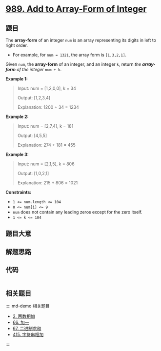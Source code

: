 # [989. Add to Array-Form of Integer](https://leetcode.com/problems/add-to-array-form-of-integer/)

## 题目

The **array-form** of an integer `num` is an array representing its digits in
left to right order.

  * For example, for `num = 1321`, the array form is `[1,3,2,1]`.

Given `num`, the **array-form** of an integer, and an integer `k`, return _the
**array-form** of the integer_ `num + k`.



**Example 1:**

> Input: num = [1,2,0,0], k = 34
> 
> Output: [1,2,3,4]
> 
> Explanation: 1200 + 34 = 1234

**Example 2:**

> Input: num = [2,7,4], k = 181
> 
> Output: [4,5,5]
> 
> Explanation: 274 + 181 = 455

**Example 3:**

> Input: num = [2,1,5], k = 806
> 
> Output: [1,0,2,1]
> 
> Explanation: 215 + 806 = 1021

**Constraints:**

  * `1 <= num.length <= 104`
  * `0 <= num[i] <= 9`
  * `num` does not contain any leading zeros except for the zero itself.
  * `1 <= k <= 104`


## 题目大意

## 解题思路

## 代码

```javascript

```

## 相关题目

:::: md-demo 相关题目
- [2. 两数相加](./0002.md)
- [66. 加一](./0066.md)
- [67. 二进制求和](https://leetcode.com/problems/add-binary)
- [415. 字符串相加](https://leetcode.com/problems/add-strings)

::::

